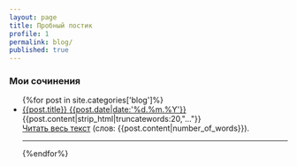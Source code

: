 ```yaml
---
layout: page
title: Пробный постик
profile: 1
permalink: blog/
published: true
---
```


### Мои сочинения

<ul class="list">
{%for post in site.categories['blog']%}
	<li>
		<a href="{{post.url}}">
			<div class="title">
				{{post.title}}
				<span class="date">{{post.date|date:'%d.%m.%Y'}}</span>
			</div>
		</a>
			<div class="cite">
				{{post.content|strip_html|truncatewords:20,"..."}}
				<br/><a href="{{post.url}}">Читать весь текст</a> (слов: {{post.content|number_of_words}}).
			</div>
	</li>
	<hr/>
{%endfor%}
</ul>
